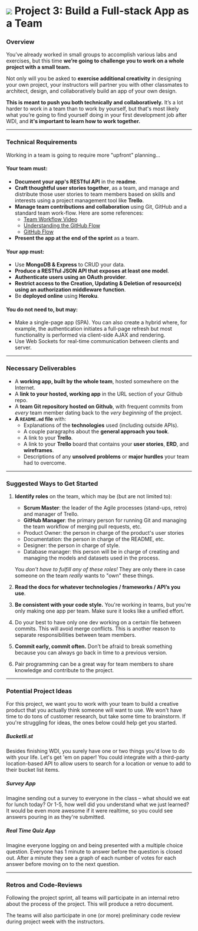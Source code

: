 # ![][ga-logo] Project 3: Build a Full-stack App as a Team

### Overview

You’ve already worked in small groups to accomplish various labs and 
exercises, but this time **we’re going to challenge you to work on a 
whole project with a small team.**

Not only will you be asked to **exercise additional creativity** in 
designing your own project, your instructors will partner you with other
classmates to architect, design, and collaboratively build an app of 
your own design.

**This is meant to push you both technically and collaboratively.** 
It’s a lot harder to work in a team than to work by yourself, but that's
most likely what you’re going to find yourself doing in your first 
development job after WDI, and **it's important to learn how to work 
together.**

---

### Technical Requirements

Working in a team is going to require more "upfront" planning...

#### Your team must:

- **Document your app's RESTful API** in the **readme**.
- **Craft thoughtful user stories together**, as a team, and manage
  and distribute those user stories to team members based on skills and
  interests using a project management tool like **Trello**.
- **Manage team contributions and collaboration** using Git, GitHub and a standard team work-flow.  Here are some references:
    - [Team Workflow Video](https://www.youtube.com/watch?v=oFYyTZwMyAg) 
    - [Understanding the GitHub Flow](https://guides.github.com/introduction/flow/)
    - [GitHub Flow](http://scottchacon.com/2011/08/31/github-flow.html)
- **Present the app at the end of the sprint** as a team.

#### Your app must:

- Use **MongoDB & Express** to CRUD your data.
- **Produce a RESTful JSON API that exposes at least one model**.
- **Authenticate users using an OAuth provider**.
- **Restrict access to the Creation, Updating & Deletion of resource(s) 
  using an authorization middleware function**.
- Be **deployed online** using **Heroku**.

#### You do not need to, but may:

- Make a single-page app (SPA). You can also create a hybrid where, for example, the authentication initiates a full-page refresh but most functionality is performed via client-side AJAX and rendering.
- Use Web Sockets for real-time communication between clients and server.

---

### Necessary Deliverables

- A **working app, built by the whole team**, hosted somewhere on the 
  Internet.
- A **link to your hosted, working app** in the URL section of your 
  Github repo.
- A **team Git repository hosted on Github**, with frequent commits from
  *every* team member dating back to the *very beginning* of the project.
- **A `README.md` file** with:
    - Explanations of the **technologies** used (including outside APIs).
    - A couple paragraphs about the **general approach you took**.
    - A link to your **Trello**.
    - A link to your **Trello** board that contains your **user stories**, **ERD**, and **wireframes**.
    - Descriptions of any **unsolved problems** or **major hurdles** 
      your team had to overcome.

---

### Suggested Ways to Get Started

1.  **Identify roles** on the team, which may be (but are not limited to):
    
    - **Scrum Master**: the leader of the Agile processes (stand-ups, 
      retro) and manager of Trello.
    - **GitHub Manager**: the primary person for running Git and 
      managing the team workflow of merging pull requests, etc.
    - Product Owner: the person in charge of the product's user stories
    - Documentation: the person in charge of the README, etc.
    - Designer: the person in charge of style.
    - Database manager: this person will be in charge of creating and
      managing the models and datasets used in the process.

    You *don't have to fulfill any of these roles!* They are only there
    in case someone on the team *really* wants to "own" these things.
2.  **Read the docs for whatever technologies / frameworks / API’s you use**.
3.  **Be consistent with your code style.** You're working in teams, but 
    you're only making one app per team. Make sure it looks like a unified
    effort.
4. Do your best to have only one dev working on a certain file between commits.  This will avoid merge conflicts. This is another reason to separate responsibilities between team members.
5.  **Commit early, commit often.** Don’t be afraid to break something 
    because you can always go back in time to a previous version.
6. Pair programming can be a great way for team members to share knowledge and contribute to the project.    

---

### Potential Project Ideas

For this project, we want you to work with your team to build a creative product that you actually think someone will want to use. We won't have  time to do tons of customer research, but take some time to brainstorm. If you're struggling for ideas, the ones below could help get you started.

##### Bucketli.st

Besides finishing WDI, you surely have one or two things you'd love to 
do with your life. Let's get 'em on paper! You could integrate with a 
third-party location-based API to allow users to search for a location 
or venue to add to their bucket list items.

##### Survey App

Imagine sending out a survey to everyone in the class – what should we 
eat for lunch today? Or 1-5, how well did you understand what we just 
learned? It would be even more awesome if it were realtime, so you could
 see answers pouring in as they're submitted.

##### Real Time Quiz App

Imagine everyone logging on and being presented with a multiple choice question.
Everyone has 1 minute to answer before the question is closed out. After a minute
they see a graph of each number of votes for each answer before moving on to the next question.

---

### Retros and Code-Reviews

Following the project sprint, all teams will participate in an internal
retro about the process of the project. This will produce a retro document.

The teams will also participate in one (or more) preliminary code review during
project week with the instructors.
<!-- LINKS -->

[ga-logo]:    https://ga-dash.s3.amazonaws.com/production/assets/logo-9f88ae6c9c3871690e33280fcf557f33.png
[tg]:         http://25.media.tumblr.com/tumblr_m8vi5ze9sa1ql5yr7o1_400.gif
[pitch-deck]: https://pitchdeck.improvepresentation.com/what-is-a-pitch-deck
[inception]:  https://blog.pivotal.io/labs/labs/agile-inception_knowing-what-to-build-and-where-to-start
